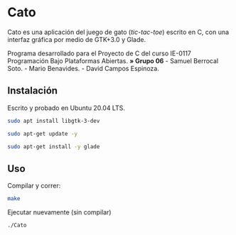 # Cato

Cato es una aplicación del juego de gato (_tic-tac-toe_) escrito en C, con una interfaz gráfica por medio de GTK+3.0 y Glade.

Programa desarrollado para el Proyecto de C del curso IE-0117 Programación Bajo Plataformas Abiertas.
**» Grupo 06**
    - Samuel Berrocal Soto.
    - Mario Benavides.
    - David Campos Espinoza.

## Instalación

Escrito y probado en Ubuntu 20.04 LTS.

```bash
sudo apt install libgtk-3-dev

sudo apt-get update -y

sudo apt-get install -y glade
```

## Uso

Compilar y correr:

```bash
make
```

Ejecutar nuevamente (sin compilar)

```bash
./Cato
```
